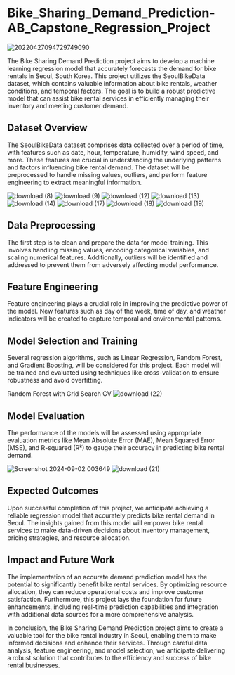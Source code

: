 # Bike_Sharing_Demand_Prediction-AB_Capstone_Regression_Project

![20220427094729749090](https://github.com/user-attachments/assets/3de6c32f-7043-4314-ad33-e27e0e35abef)


The Bike Sharing Demand Prediction project aims to develop a machine learning regression model that accurately forecasts the demand for bike rentals in Seoul, South Korea. This project utilizes the SeoulBikeData dataset, which contains valuable information about bike rentals, weather conditions, and temporal factors. The goal is to build a robust predictive model that can assist bike rental services in efficiently managing their inventory and meeting customer demand.

## Dataset Overview
The SeoulBikeData dataset comprises data collected over a period of time, with features such as date, hour, temperature, humidity, wind speed, and more. These features are crucial in understanding the underlying patterns and factors influencing bike rental demand. The dataset will be preprocessed to handle missing values, outliers, and perform feature engineering to extract meaningful information.

![download (8)](https://github.com/user-attachments/assets/ccbd29fa-de9d-430a-90b9-4a856ab08f34)
![download (9)](https://github.com/user-attachments/assets/a2236878-a771-41fc-ba70-4338d113418a)
![download (12)](https://github.com/user-attachments/assets/6f198bba-d533-4210-ac8e-387e44ed571c)
![download (13)](https://github.com/user-attachments/assets/60cb7c8c-6f63-4c45-9c65-966fce563353)
![download (14)](https://github.com/user-attachments/assets/3964cda4-d56d-442f-91b6-9bc009b65191)
![download (17)](https://github.com/user-attachments/assets/e483eb15-0e1e-4a4a-b688-288a9b50b77f)
![download (18)](https://github.com/user-attachments/assets/97111dcc-2f50-43a3-a9ff-affc89391506)
![download (19)](https://github.com/user-attachments/assets/16384167-04ac-47dd-98a8-c9c983081009)


## Data Preprocessing
The first step is to clean and prepare the data for model training. This involves handling missing values, encoding categorical variables, and scaling numerical features. Additionally, outliers will be identified and addressed to prevent them from adversely affecting model performance.

## Feature Engineering
Feature engineering plays a crucial role in improving the predictive power of the model. New features such as day of the week, time of day, and weather indicators will be created to capture temporal and environmental patterns.

## Model Selection and Training
Several regression algorithms, such as Linear Regression, Random Forest, and Gradient Boosting, will be considered for this project. Each model will be trained and evaluated using techniques like cross-validation to ensure robustness and avoid overfitting.

Random Forest with Grid Search CV
![download (22)](https://github.com/user-attachments/assets/e4872466-47c1-4cdd-9e65-0b56bf23cdee)

## Model Evaluation
The performance of the models will be assessed using appropriate evaluation metrics like Mean Absolute Error (MAE), Mean Squared Error (MSE), and R-squared (R²) to gauge their accuracy in predicting bike rental demand.

![Screenshot 2024-09-02 003649](https://github.com/user-attachments/assets/af1157ad-70cf-4d7f-8b8e-211f86baf6c6)
![download (21)](https://github.com/user-attachments/assets/835f110a-010c-4b95-a3ca-e90c5202cece)


## Expected Outcomes
Upon successful completion of this project, we anticipate achieving a reliable regression model that accurately predicts bike rental demand in Seoul. The insights gained from this model will empower bike rental services to make data-driven decisions about inventory management, pricing strategies, and resource allocation.

## Impact and Future Work
The implementation of an accurate demand prediction model has the potential to significantly benefit bike rental services. By optimizing resource allocation, they can reduce operational costs and improve customer satisfaction. Furthermore, this project lays the foundation for future enhancements, including real-time prediction capabilities and integration with additional data sources for a more comprehensive analysis.

In conclusion, the Bike Sharing Demand Prediction project aims to create a valuable tool for the bike rental industry in Seoul, enabling them to make informed decisions and enhance their services. Through careful data analysis, feature engineering, and model selection, we anticipate delivering a robust solution that contributes to the efficiency and success of bike rental businesses.
